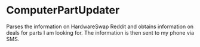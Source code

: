# ComputerPartUpdater
Parses the information on HardwareSwap Reddit and obtains information on deals for parts I am looking for. The information is then sent to my phone via SMS.
